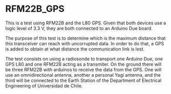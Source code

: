 # RFM22B_GPS
This is a test using RFM22B and the L80 GPS. Given that both devices use a logic level of 3.3 V, they are both connected to an Arduino Due board. 

The purpose of this test is to determine which is the maximum distance that this transceiver can reach with uncorrupted data. In order to do that, a GPS is added to obtain at what distance the communication link is lost.

The test consists on using a radiosonde to transport one Arduino Due, one GPS L80 and one RFM22B acting as a transmiter. On the ground there will be three RFM22B with arduinos to receive the data from the GPS. One will use an omnidirectional antenna, another a personal Yagi antenna, and the third will be connected to the Earth Station of the Department of Electrical Engineering of Universidad de Chile.
